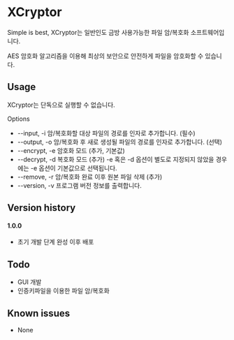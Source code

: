 # XCryptor
Simple is best, XCryptor는 일반인도 금방 사용가능한 파일 암/복호화 소프트웨어입니다.

 AES 암호화 알고리즘을 이용해 최상의 보안으로 안전하게 파일을 암호화할 수 있습니다.

## Usage

XCryptor는 단독으로 실행할 수 없습니다.

Options

- --input, -i 암/복호화할 대상 파일의 경로를 인자로 추가합니다. (필수)
- --output, -o 암/복호화 후 새로 생성될 파일의 경로를 인자로 추가합니다. (선택)
- --encrypt, -e 암호화 모드 (추가, 기본값)
- --decrypt, -d 복호화 모드 (추가)
  -e 혹은 -d 옵션이 별도로 지정되지 않았을 경우에는 -e 옵션이 기본값으로 선택됩니다.
- --remove, -r 암/복호화 완료 이후 원본 파일 삭제 (추가)
- --version, -v 프로그램 버전 정보를 출력합니다.

## Version history

#### 1.0.0

- 초기 개발 단계 완성 이후 배포

## Todo

- GUI 개발
- 인증키파일을 이용한 파일 암/복호화

## Known issues

- None
